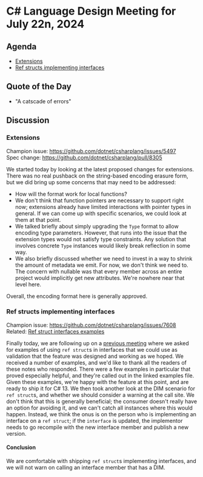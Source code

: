 # C# Language Design Meeting for July 22n, 2024

## Agenda

- [Extensions](#extensions)
- [Ref structs implementing interfaces](#ref-structs-implementing-interfaces)

## Quote of the Day

- "A catscade of errors"

## Discussion

### Extensions

Champion issue: https://github.com/dotnet/csharplang/issues/5497  
Spec change: https://github.com/dotnet/csharplang/pull/8305

We started today by looking at the latest proposed changes for extensions. There was no real pushback on the string-based encoding erasure form, but we did bring up some concerns that may need to be addressed:

* How will the format work for local functions?
* We don't think that function pointers are necessary to support right now; extensions already have limited interactions with pointer types in general. If we can come up with specific scenarios, we could look
  at them at that point.
* We talked briefly about simply upgrading the `Type` format to allow encoding type parameters. However, that runs into the issue that the extension types would not satisfy type constraints. Any solution that involves concrete
  `Type` instances would likely break reflection in some way.
* We also briefly discussed whether we need to invest in a way to shrink the amount of metadata we emit. For now, we don't think we need to. The concern with nullable was that every member across an entire project
  would implicitly get new attributes. We're nowhere near that level here.

Overall, the encoding format here is generally approved.

### Ref structs implementing interfaces

Champion issue: https://github.com/dotnet/csharplang/issues/7608  
Related: [Ref struct interfaces examples](LDM-2024-07-22-ref-struct-interface-examples.md)

Finally today, we are following up on a [previous meeting](LDM-2024-06-10.md#ref-structs-implementing-interfaces-and-in-generics) where we asked for examples of using `ref struct`s in interfaces that we could
use as validation that the feature was designed and working as we hoped. We received a number of examples, and we'd like to thank all the readers of these notes who responded. There were a few examples in particular
that proved especially helpful, and they're called out in the linked examples file. Given these examples, we're happy with the feature at this point, and are ready to ship it for C# 13. We then took another look
at the DIM scenario for `ref struct`s, and whether we should consider a warning at the call site. We don't think that this is generally beneficial; the consumer doesn't really have an option for avoiding it, and we
can't catch all instances where this would happen. Instead, we think the onus is on the person who is implementing an interface on a `ref struct`; if the `interface` is updated, the implementor needs to go
recompile with the new interface member and publish a new version.

#### Conclusion

We are comfortable with shipping `ref struct`s implementing interfaces, and we will not warn on calling an interface member that has a DIM.
